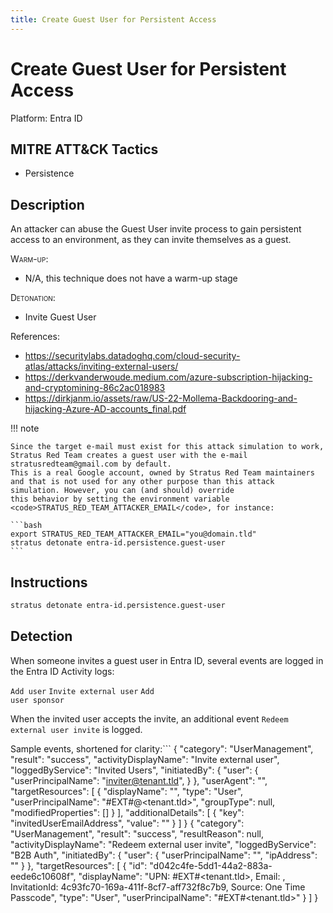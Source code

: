 ```yaml
---
title: Create Guest User for Persistent Access
---
```


# Create Guest User for Persistent Access




Platform: Entra ID

## MITRE ATT&CK Tactics


- Persistence

## Description


An attacker can abuse the Guest User invite process to gain persistent access to an environment, as they can invite themselves as a guest.

<span style="font-variant: small-caps;">Warm-up</span>:

- N/A, this technique does not have a warm-up stage

<span style="font-variant: small-caps;">Detonation</span>:

- Invite Guest User

References:

- https://securitylabs.datadoghq.com/cloud-security-atlas/attacks/inviting-external-users/
- https://derkvanderwoude.medium.com/azure-subscription-hijacking-and-cryptomining-86c2ac018983
- https://dirkjanm.io/assets/raw/US-22-Mollema-Backdooring-and-hijacking-Azure-AD-accounts_final.pdf

!!! note

	Since the target e-mail must exist for this attack simulation to work, Stratus Red Team creates a guest user with the e-mail stratusredteam@gmail.com by default.
	This is a real Google account, owned by Stratus Red Team maintainers and that is not used for any other purpose than this attack simulation. However, you can (and should) override
	this behavior by setting the environment variable <code>STRATUS_RED_TEAM_ATTACKER_EMAIL</code>, for instance:

	```bash
	export STRATUS_RED_TEAM_ATTACKER_EMAIL="you@domain.tld"
	stratus detonate entra-id.persistence.guest-user
	```


## Instructions

```bash title="Detonate with Stratus Red Team"
stratus detonate entra-id.persistence.guest-user
```
## Detection


When someone invites a guest user in Entra ID, several events are logged in the Entra ID Activity logs:

<code>Add user</code>
<code>Invite external user</code>
<code>Add user sponsor</code>

When the invited user accepts the invite, an additional event <code>Redeem external user invite</code> is logged. 

Sample events, shortened for clarity:```
{
  "category": "UserManagement",
  "result": "success",
  "activityDisplayName": "Invite external user",
  "loggedByService": "Invited Users",
  "initiatedBy": {
    "user": {
      "userPrincipalName": "<inviter@tenant.tld>",
    }
  },
  "userAgent": "",
  "targetResources": [
    {
      "displayName": "<invited user display name>",
      "type": "User",
      "userPrincipalName": "<invited-user-email>#EXT#@<tenant.tld>",
      "groupType": null,
      "modifiedProperties": []
    }
  ],
  "additionalDetails": [
    {
      "key": "invitedUserEmailAddress",
      "value": "<invited-user-email>"
    }
  ]
}
{
  "category": "UserManagement",
  "result": "success",
  "resultReason": null,
  "activityDisplayName": "Redeem external user invite",
  "loggedByService": "B2B Auth",
  "initiatedBy": {
    "user": {
      "userPrincipalName": "<invited-user-email>",
      "ipAddress": "<invited-user-ip>"
    }
  },
  "targetResources": [
    {
      "id": "d042c4fe-5dd1-44a2-883a-eede6c10608f",
      "displayName": "UPN: <invited-user-email>#EXT#<tenant.tld>, Email: <invited-user-email>, InvitationId: 4c93fc70-169a-411f-8cf7-aff732f8c7b9, Source: One Time Passcode",
      "type": "User",
      "userPrincipalName": "<invited-user-email>#EXT#<tenant.tld>"
    }
  ]
}
```


